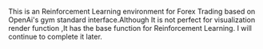 This is an Reinforcement Learning environment for Forex Trading based on OpenAi's gym standard interface.Although It is not perfect for visualization render function ,It has the base function for Reinforcement Learning. I will continue to complete it later.